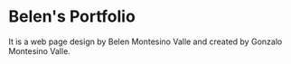 # Belen's Portfolio
It is a web page design by Belen Montesino Valle and created by Gonzalo Montesino Valle.

